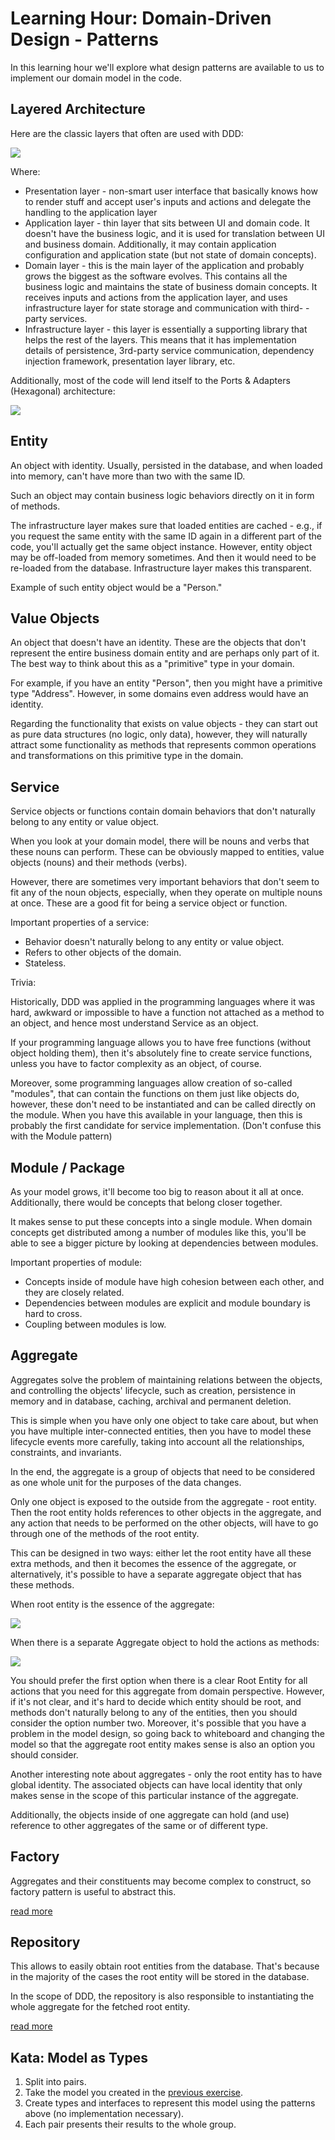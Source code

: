 # Learning Hour: Domain-Driven Design - Patterns

In this learning hour we'll explore what design patterns are available to us to implement our domain model in the code.

## Layered Architecture

Here are the classic layers that often are used with DDD:

![](./img/Layered-Architecture.drawio.png)

Where:

- Presentation layer - non-smart user interface that basically knows how to render stuff and accept user's inputs and 
  actions and delegate the handling to the application layer
- Application layer - thin layer that sits between UI and domain code. It doesn't have the business logic, and it is
  used for translation between UI and business domain. Additionally, it may contain application configuration and
  application state (but not state of domain concepts).
- Domain layer - this is the main layer of the application and probably grows the biggest as the software evolves.
  This contains all the business logic and maintains the state of business domain concepts. It receives inputs and
  actions from the application layer, and uses infrastructure layer for state storage and communication with third-
  -party services.
- Infrastructure layer - this layer is essentially a supporting library that helps the rest of the layers. This means
  that it has implementation details of persistence, 3rd-party service communication, dependency injection framework,
  presentation layer library, etc.

Additionally, most of the code will lend itself to the Ports & Adapters (Hexagonal) architecture:

![](./img/Hexagonal.drawio.png)

## Entity

An object with identity. Usually, persisted in the database, and when loaded into memory, can't have more than two
with the same ID.

Such an object may contain business logic behaviors directly on it in form of methods.

The infrastructure layer makes sure that loaded entities are cached - e.g., if you request the same entity with the 
same ID again in a different part of the code, you'll actually get the same object instance. However, entity object 
may be off-loaded from memory sometimes. And then it would need to be re-loaded from the database. Infrastructure 
layer makes this transparent.

Example of such entity object would be a "Person."

## Value Objects

An object that doesn't have an identity. These are the objects that don't represent the entire business domain entity
and are perhaps only part of it. The best way to think about this as a "primitive" type in your domain.

For example, if you have an entity "Person", then you might have a primitive type "Address". However, in some domains
even address would have an identity.

Regarding the functionality that exists on value objects - they can start out as pure data structures (no logic, only
data), however, they will naturally attract some functionality as methods that represents common operations and
transformations on this primitive type in the domain.

## Service

Service objects or functions contain domain behaviors that don't naturally belong to any entity or value object.

When you look at your domain model, there will be nouns and verbs that these nouns can perform. These can be obviously
mapped to entities, value objects (nouns) and their methods (verbs).

However, there are sometimes very important behaviors that don't seem to fit any of the noun objects, especially, when
they operate on multiple nouns at once. These are a good fit for being a service object or function.

Important properties of a service:

- Behavior doesn't naturally belong to any entity or value object.
- Refers to other objects of the domain.
- Stateless.

Trivia:

Historically, DDD was applied in the programming languages where it was hard, awkward or impossible to have a function
not attached as a method to an object, and hence most understand Service as an object.

If your programming language allows you to have free functions (without object holding them), then it's absolutely
fine to create service functions, unless you have to factor complexity as an object, of course.

Moreover, some programming languages allow creation of so-called "modules", that can contain the functions on them
just like objects do, however, these don't need to be instantiated and can be called directly on the module. When you
have this available in your language, then this is probably the first candidate for service implementation. (Don't
confuse this with the Module pattern)

## Module / Package

As your model grows, it'll become too big to reason about it all at once. Additionally, there would be concepts that
belong closer together.

It makes sense to put these concepts into a single module. When domain concepts get distributed among a number of
modules like this, you'll be able to see a bigger picture by looking at dependencies between modules.

Important properties of module:

- Concepts inside of module have high cohesion between each other, and they are closely related.
- Dependencies between modules are explicit and module boundary is hard to cross.
- Coupling between modules is low.

## Aggregate

Aggregates solve the problem of maintaining relations between the objects, and controlling the objects' lifecycle,
such as creation, persistence in memory and in database, caching, archival and permanent deletion.

This is simple when you have only one object to take care about, but when you have multiple inter-connected entities,
then you have to model these lifecycle events more carefully, taking into account all the relationships, constraints,
and invariants.

In the end, the aggregate is a group of objects that need to be considered as one whole unit for the purposes of the
data changes.

Only one object is exposed to the outside from the aggregate - root entity. Then the root entity holds references to
other objects in the aggregate, and any action that needs to be performed on the other objects, will have to go
through one of the methods of the root entity.

This can be designed in two ways: either let the root entity have all these extra methods, and then it becomes the
essence of the aggregate, or alternatively, it's possible to have a separate aggregate object that has these methods.

When root entity is the essence of the aggregate:

![](./img/Aggregate-1.drawio.png)

When there is a separate Aggregate object to hold the actions as methods:

![](./img/Aggregate-2.drawio.png)

You should prefer the first option when there is a clear Root Entity for all actions that you need for this
aggregate from domain perspective. However, if it's not clear, and it's hard to decide which entity should be root,
and methods don't naturally belong to any of the entities, then you should consider the option number two. Moreover,
it's possible that you have a problem in the model design, so going back to whiteboard and changing the model so 
that the aggregate root entity makes sense is also an option you should consider.

Another interesting note about aggregates - only the root entity has to have global identity. The associated objects
can have local identity that only makes sense in the scope of this particular instance of the aggregate.

Additionally, the objects inside of one aggregate can hold (and use) reference to other aggregates of the same or
of different type.

## Factory

Aggregates and their constituents may become complex to construct, so factory pattern is useful to abstract this.

[read more](https://github.com/tddfellow/learning-hour-design-patterns-2#factory)

## Repository

This allows to easily obtain root entities from the database. That's because in the majority of the cases the root 
entity will be stored in the database.

In the scope of DDD, the repository is also responsible to instantiating the whole aggregate for the fetched root
entity.

[read more](https://github.com/tddfellow/learning-hour-design-patterns-1#repository)

## Kata: Model as Types

1. Split into pairs.
2. Take the model you created in the [previous exercise](https://github.com/tddfellow/learning-hour-ddd-goal).
3. Create types and interfaces to represent this model using the patterns above (no implementation necessary).
4. Each pair presents their results to the whole group.
